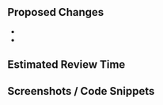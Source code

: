 <!-- Title -->
# 
## Proposed Changes
  - 
  - 
<!-- A summary of your proposed changes -->

## Estimated Review Time
<!-- Let your reviewer know how big this PR is (minutes) -->

## Screenshots / Code Snippets
<!-- Is there any visual information that is helpful for your reviewer? -->

